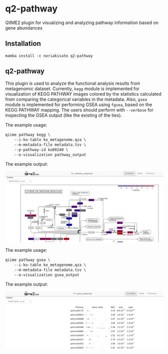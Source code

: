 # q2-pathway

QIIME2 plugin for visualizing and analyzing pathway information based on gene abundances

## Installation

```shell
mamba install -c noriakisato q2-pathway
```

## q2-pathway

This plugin is used to analyze the functional analysis results from metagenomic dataset. Currently, `kegg` module is implemented for visualization of KEGG PATHWAY images colored by the statistics calculated from comparing the categorical variables in the metadata. Also, `gsea` module is implemented for performing GSEA using `fgsea`, based on the KEGG PATHWAY mapping. The users should perform with `--verbose` for inspecting the GSEA output (like the existing of the ties).

The example usage:

```shell
qiime pathway kegg \
    --i-ko-table ko_metagenome.qza \
    --m-metadata-file metadata.tsv \
    --p-pathway-id ko00240 \
    --o-visualization pathway_output
```

The example output:

<p align="center">
<img src="https://github.com/noriakis/software/blob/main/images/q2_pathway_ex2.png?raw=true" width="800px">
</p>

The example usage:

```shell
qiime pathway gsea \
    --i-ko-table ko_metagenome.qza \
    --m-metadata-file metadata.tsv \
    --o-visualization gsea_output
```

The example output:

<p align="center">
<img src="https://github.com/noriakis/software/blob/main/images/q2_pathway_ex1.png?raw=true" width="800px">
</p>
